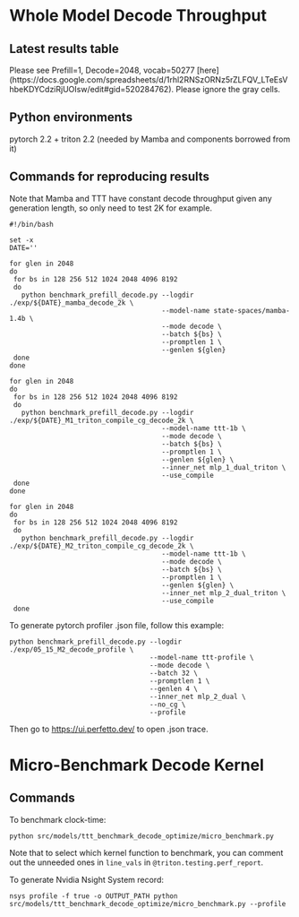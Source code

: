 <h1>Whole Model Decode Throughput</h1>

<h2>Latest results table</h2>
Please see Prefill=1, Decode=2048, vocab=50277 [here](https://docs.google.com/spreadsheets/d/1rhl2RNSzORNz5rZLFQV_LTeEsVhbeKDYCdziRjUOIsw/edit#gid=520284762).
Please ignore the gray cells.

<h2>Python environments</h2>
pytorch 2.2 + triton 2.2 (needed by Mamba and components borrowed from it)

<h2>Commands for reproducing results</h2>
Note that Mamba and TTT have constant decode throughput given any generation length, so only need to test 2K for example.

```
#!/bin/bash

set -x
DATE=''

for glen in 2048
do
 for bs in 128 256 512 1024 2048 4096 8192
 do
   python benchmark_prefill_decode.py --logdir ./exp/${DATE}_mamba_decode_2k \
                                      --model-name state-spaces/mamba-1.4b \
                                      --mode decode \
                                      --batch ${bs} \
                                      --promptlen 1 \
                                      --genlen ${glen}
 done
done

for glen in 2048
do
 for bs in 128 256 512 1024 2048 4096 8192
 do
   python benchmark_prefill_decode.py --logdir ./exp/${DATE}_M1_triton_compile_cg_decode_2k \
                                      --model-name ttt-1b \
                                      --mode decode \
                                      --batch ${bs} \
                                      --promptlen 1 \
                                      --genlen ${glen} \
                                      --inner_net mlp_1_dual_triton \
                                      --use_compile
 done
done

for glen in 2048
do
 for bs in 128 256 512 1024 2048 4096 8192
 do
   python benchmark_prefill_decode.py --logdir ./exp/${DATE}_M2_triton_compile_cg_decode_2k \
                                      --model-name ttt-1b \
                                      --mode decode \
                                      --batch ${bs} \
                                      --promptlen 1 \
                                      --genlen ${glen} \
                                      --inner_net mlp_2_dual_triton \
                                      --use_compile
 done
```

To generate pytorch profiler .json file, follow this example:

```
python benchmark_prefill_decode.py --logdir ./exp/05_15_M2_decode_profile \
                                   --model-name ttt-profile \
                                   --mode decode \
                                   --batch 32 \
                                   --promptlen 1 \
                                   --genlen 4 \
                                   --inner_net mlp_2_dual \
                                   --no_cg \
                                   --profile
```

Then go to https://ui.perfetto.dev/ to open .json trace.


<h1>Micro-Benchmark Decode Kernel</h1>

<h2>Commands</h2>

To benchmark clock-time:

```
python src/models/ttt_benchmark_decode_optimize/micro_benchmark.py
```

Note that to select which kernel function to benchmark, you can comment out the unneeded ones in `line_vals` in 
`@triton.testing.perf_report`.

To generate Nvidia Nsight System record:

```
nsys profile -f true -o OUTPUT_PATH python src/models/ttt_benchmark_decode_optimize/micro_benchmark.py --profile
```
